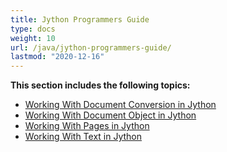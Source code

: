 ```yaml
---
title: Jython Programmers Guide
type: docs
weight: 10
url: /java/jython-programmers-guide/
lastmod: "2020-12-16"
---
```


**This section includes the following topics:**

- [Working With Document Conversion in Jython](/pdf/java/working-with-document-conversion-in-jython/)
- [Working With Document Object in Jython](/pdf/java/working-with-document-object-in-jython/)
- [Working With Pages in Jython](/pdf/java/working-with-pages-in-jython/)
- [Working With Text in Jython](/pdf/java/working-with-text-in-jython/)

